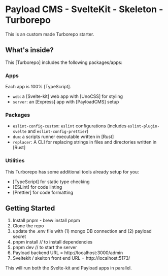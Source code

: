 # Payload CMS - SvelteKit - Skeleton - Turborepo

This is an custom made Turborepo starter.

## What's inside?

This [Turborepo] includes the following packages/apps:

### Apps

Each app is 100% [TypeScript].

- `web`: a [Svelte-kit] web app with [UnoCSS] for styling
- `server`: an [Express] app with [PayloadCMS] setup

### Packages

- `eslint-config-custom`: `eslint` configurations (includes `eslint-plugin-svelte` and `eslint-config-prettier`)
- `dum`: a scripts runner executable written in [Rust]
- `replacer`: A CLI for replacing strings in files and directories written in [Rust]

### Utilities

This Turborepo has some additional tools already setup for you:

- [TypeScript] for static type checking
- [ESLint] for code linting
- [Prettier] for code formatting

## Getting Started

1) Install pnpm -  brew install pnpm
2) Clone the repo 
3) update the .env file with (1) mongo DB connection and (2) payload secret
4) pnpm install // to install dependencies 
5) pnpm dev // to start the server 
6) Payload backend URL = http://localhost:3000/admin
7) Sveltekit / skelton front end URL = http://localhost:5173/

This will run both the Svelte-kit and Payload apps in parallel.
